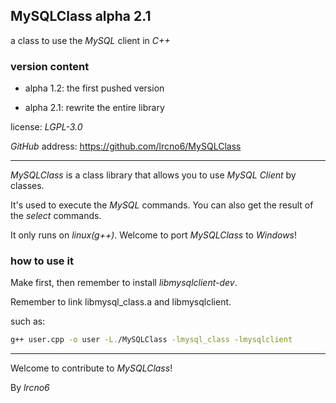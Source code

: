 ## MySQLClass alpha 2.1

a class to use the *MySQL* client in *C++*

### version content

- alpha 1.2: the first pushed version

- alpha 2.1: rewrite the entire library

license: *LGPL-3.0*

*GitHub* address: https://github.com/lrcno6/MySQLClass

---

*MySQLClass* is a class library that allows you to use *MySQL Client* by classes.

It's used to execute the *MySQL* commands. You can also get the result of the *select* commands.

It only runs on *linux(g++)*. Welcome to port *MySQLClass* to *Windows*!

### how to use it

Make first, then remember to install *libmysqlclient-dev*.

Remember to link libmysql_class.a and libmysqlclient.

such as:

```bash
g++ user.cpp -o user -L./MySQLClass -lmysql_class -lmysqlclient
```

---

Welcome to contribute to *MySQLClass*!

By *lrcno6*